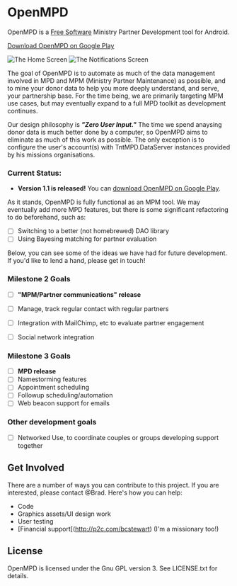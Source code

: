 OpenMPD
=======

OpenMPD is a [Free Software](https://en.wikipedia.org/wiki/Free_software) Ministry Partner Development tool for Android.

[Download OpenMPD on Google Play](https://play.google.com/store/apps/details?id=net.bradmont.openmpd)

![The Home Screen](http://i.imgur.com/QnmSgALl.png)
![The Notifications Screen](http://i.imgur.com/Eh2PUmwl.png)

The goal of OpenMPD is to automate as much of the data management involved in
MPD and MPM (Ministry Partner Maintenance) as possible, and to mine your donor
data to help you more deeply understand, and serve, your partnership base. For
the time being, we are primarily targeting MPM use cases, but may eventually expand 
to a full MPD toolkit as development continues.

Our design philosophy is ***"Zero User Input."*** The time we spend
anaysing donor data is much better done by a computer, so OpenMPD aims to
eliminate as much of this work as possible. The only exception is to configure the 
user's account(s) with TntMPD.DataServer instances provided by his missions 
organisations.



### Current Status:
- **Version 1.1 is released!** You can [download OpenMPD on Google Play](https://play.google.com/store/apps/details?id=net.bradmont.openmpd).

As it stands, OpenMPD is fully functional as an MPM tool. We may eventually add more MPD features, but there is some significant refactoring to do beforehand, such as:
- [ ] Switching to a better (not homebrewed) DAO library
- [ ] Using Bayesing matching for partner evaluation

Below, you can see some of the ideas we have had for future development. If you'd like to lend a hand, please get in touch!

### Milestone 2 Goals
- [ ] **"MPM/Partner communications" release**
- [ ] Manage, track regular contact with regular partners
- [ ] Integration with MailChimp, etc to evaluate partner engagement
- [ ] Social network integration
    

### Milestone 3 Goals
- [ ] **MPD release**
- [ ] Namestorming features
- [ ] Appointment scheduling
- [ ] Followup scheduling/automation
- [ ] Web beacon support for emails

### Other development goals
- [ ] Networked Use, to coordinate couples or groups developing support together

Get Involved
------------
There are a number of ways you can contribute to this project. If you are 
interested, please contact @Brad. Here's how you can help:
- Code
- Graphics assets/UI design work
- User testing
- [Financial support[(http://p2c.com/bcstewart) (I'm a missionary too!)

License
-------
OpenMPD is licensed under the Gnu GPL version 3. See LICENSE.txt for details. 

